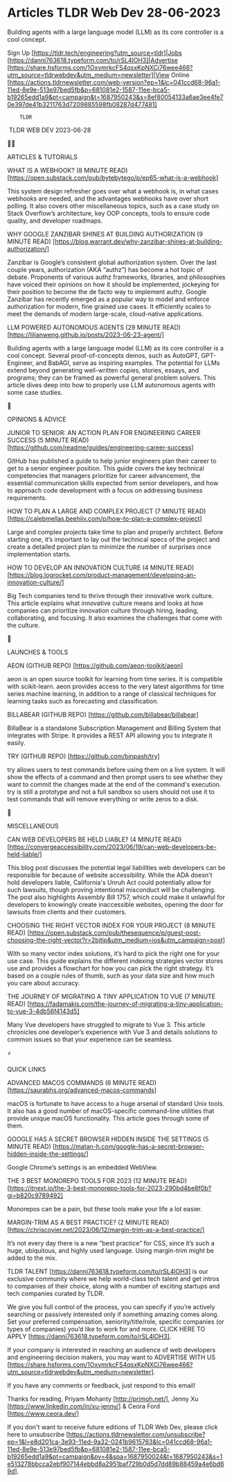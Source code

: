 # Articles TLDR Web Dev 28-06-2023

Building agents with a large language model (LLM) as its core
controller is a cool concept.  

Sign Up [https://tldr.tech/engineering?utm_source=tldr]|Jobs
[https://danni763618.typeform.com/to/rSL4lOH3]|Advertise
[https://share.hsforms.com/1OxvmrkcFS4qsxKpNXCi76wee466?utm_source=tldrwebdev&utm_medium=newsletter]|View
Online
[https://actions.tldrnewsletter.com/web-version?ep=1&lc=041ccd68-96a1-11ed-8e9e-513e97bed5fb&p=681081e2-1587-11ee-bca5-b19265edd1a9&pt=campaign&t=1687950243&s=8ef80054133a6ae3ee4fe70e397de41b3211763d7209885598fb08287d477481]


		TLDR 

 TLDR WEB DEV 2023-06-28

🧑‍💻 

ARTICLES & TUTORIALS

WHAT IS A WEBHOOK? (8 MINUTE READ)
[https://open.substack.com/pub/bytebytego/p/ep65-what-is-a-webhook]

This system design refresher goes over what a webhook is, in what
cases webhooks are needed, and the advantages webhooks have over short
polling. It also covers other miscellaneous topics, such as a case
study on Stack Overflow’s architecture, key OOP concepts, tools to
ensure code quality, and developer roadmaps. 

WHY GOOGLE ZANZIBAR SHINES AT BUILDING AUTHORIZATION (9 MINUTE READ)
[https://blog.warrant.dev/why-zanzibar-shines-at-building-authorization/]

Zanzibar is Google’s consistent global authorization system. Over
the last couple years, authorization (AKA “authz”) has become a
hot topic of debate. Proponents of various authz frameworks,
libraries, and philosophies have voiced their opinions on how it
should be implemented, jockeying for their position to become the de
facto way to implement authz. Google Zanzibar has recently emerged as
a popular way to model and enforce authorization for modern, fine
grained use cases. It efficiently scales to meet the demands of modern
large-scale, cloud-native applications. 

LLM POWERED AUTONOMOUS AGENTS (29 MINUTE READ)
[https://lilianweng.github.io/posts/2023-06-23-agent/]

Building agents with a large language model (LLM) as its core
controller is a cool concept. Several proof-of-concepts demos, such as
AutoGPT, GPT-Engineer, and BabAGI, serve as inspiring examples. The
potential for LLMs extend beyond generating well-written copies,
stories, essays, and programs; they can be framed as powerful general
problem solvers. This article dives deep into how to properly use LLM
autonomous agents with some case studies. 

🧠 

OPINIONS & ADVICE

JUNIOR TO SENIOR: AN ACTION PLAN FOR ENGINEERING CAREER SUCCESS (5
MINUTE READ)
[https://github.com/readme/guides/engineering-career-success]

GitHub has published a guide to help junior engineers plan their
career to get to a senior engineer position. This guide covers the key
technical competencies that managers prioritize for career
advancement, the essential communication skills expected from senior
developers, and how to approach code development with a focus on
addressing business requirements. 

HOW TO PLAN A LARGE AND COMPLEX PROJECT (7 MINUTE READ)
[https://calebmellas.beehiiv.com/p/how-to-plan-a-complex-project]

Large and complex projects take time to plan and properly architect.
Before starting one, it’s important to lay out the technical specs
of the project and create a detailed project plan to minimize the
number of surprises once implementation starts. 

HOW TO DEVELOP AN INNOVATION CULTURE (4 MINUTE READ)
[https://blog.logrocket.com/product-management/developing-an-innovation-culture/]

Big Tech companies tend to thrive through their innovative work
culture. This article explains what innovative culture means and looks
at how companies can prioritize innovation culture through hiring,
leading, collaborating, and focusing. It also examines the challenges
that come with the culture. 

🚀 

LAUNCHES & TOOLS

AEON (GITHUB REPO) [https://github.com/aeon-toolkit/aeon]

aeon is an open source toolkit for learning from time series. It is
compatible with scikit-learn. aeon provides access to the very latest
algorithms for time series machine learning, in addition to a range of
classical techniques for learning tasks such as forecasting and
classification. 

BILLABEAR (GITHUB REPO) [https://github.com/billabear/billabear]

BillaBear is a standalone Subscription Management and Billing System
that integrates with Stripe. It provides a REST API allowing you to
integrate it easily. 

TRY (GITHUB REPO) [https://github.com/binpash/try]

try allows users to test commands before using them on a live system.
It will show the effects of a command and then prompt users to see
whether they want to commit the changes made at the end of the
command's execution. try is still a prototype and not a full sandbox
so users should not use it to test commands that will remove
everything or write zeros to a disk. 

🎁 

MISCELLANEOUS

CAN WEB DEVELOPERS BE HELD LIABLE? (4 MINUTE READ)
[https://convergeaccessibility.com/2023/06/19/can-web-developers-be-held-liable/]

This blog post discusses the potential legal liabilities web
developers can be responsible for because of website accessibility.
While the ADA doesn't hold developers liable, California's Unruh Act
could potentially allow for such lawsuits, though proving intentional
misconduct will be challenging. The post also highlights Assembly Bill
1757, which could make it unlawful for developers to knowingly create
inaccessible websites, opening the door for lawsuits from clients and
their customers. 

CHOOSING THE RIGHT VECTOR INDEX FOR YOUR PROJECT (8 MINUTE READ)
[https://open.substack.com/pub/thesequence/p/guest-post-choosing-the-right-vector?r=2bjtip&utm_medium=ios&utm_campaign=post]

With so many vector index solutions, it’s hard to pick the right one
for your use case. This guide explains the different indexing
strategies vector stores use and provides a flowchart for how you can
pick the right strategy. It’s based on a couple rules of thumb, such
as your data size and how much you care about accuracy. 

THE JOURNEY OF MIGRATING A TINY APPLICATION TO VUE (7 MINUTE READ)
[https://fadamakis.com/the-journey-of-migrating-a-tiny-application-to-vue-3-4db56f4143d5]

Many Vue developers have struggled to migrate to Vue 3. This article
chronicles one developer’s experience with Vue 3 and details
solutions to common issues so that your experience can be seamless. 

⚡ 

QUICK LINKS

ADVANCED MACOS COMMANDS (6 MINUTE READ)
[https://saurabhs.org/advanced-macos-commands]

macOS is fortunate to have access to a huge arsenal of standard Unix
tools. It also has a good number of macOS-specific command-line
utilities that provide unique macOS functionality. This article goes
through some of them. 

GOOGLE HAS A SECRET BROWSER HIDDEN INSIDE THE SETTINGS (5 MINUTE READ)
[https://matan-h.com/google-has-a-secret-browser-hidden-inside-the-settings/]

Google Chrome’s settings is an embedded WebView. 

THE 3 BEST MONOREPO TOOLS FOR 2023 (12 MINUTE READ)
[https://itnext.io/the-3-best-monorepo-tools-for-2023-290bd4be8f0b?gi=b820c9789492]

Monorepos can be a pain, but these tools make your life a lot easier. 

MARGIN-TRIM AS A BEST PRACTICE? (2 MINUTE READ)
[https://chriscoyier.net/2023/06/12/margin-trim-as-a-best-practice/]

It’s not every day there is a new “best practice” for CSS, since
it’s such a huge, ubiquitous, and highly used language. Using
margin-trim might be added to the mix. 

TLDR TALENT [https://danni763618.typeform.com/to/rSL4lOH3] is our
exclusive community where we help world-class tech talent and get
intros to companies of their choice, along with a number of exciting
startups and tech companies curated by TLDR.

We give you full control of the process, you can specify if you’re
actively searching or passively interested only if something amazing
comes along. Set your preferred compensation, seniority/title/role,
specific companies (or types of companies) you’d like to work for
and more. CLICK HERE TO APPLY
[https://danni763618.typeform.com/to/rSL4lOH3].

If your company is interested in reaching an audience of web
developers and engineering decision makers, you may want to ADVERTISE
WITH US
[https://share.hsforms.com/1OxvmrkcFS4qsxKpNXCi76wee466?utm_source=tldrwebdev&utm_medium=newsletter].


If you have any comments or feedback, just respond to this email! 

Thanks for reading, 
Priyam Mohanty [http://primoh.net/], Jenny Xu
[https://www.linkedin.com/in/xu-jenny/] & Ceora Ford
[https://www.ceora.dev/] 

If you don't want to receive future editions of TLDR Web Dev,
please click here to unsubscribe
[https://actions.tldrnewsletter.com/unsubscribe?ep=1&l=e8d201ca-3e93-11ed-9a32-0241b9615763&lc=041ccd68-96a1-11ed-8e9e-513e97bed5fb&p=681081e2-1587-11ee-bca5-b19265edd1a9&pt=campaign&pv=4&spa=1687950024&t=1687950243&s=1e513278bbcca2ebf907144ebbd8a2951baf729b0d5d7dd89b88459a4e6bd69d].